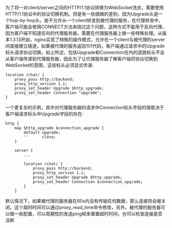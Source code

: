 为了将一对client/server之间的HTTP/1.1协议转换为WebSocket洗衣，需要使用HTTP/1.1协议中的协议切换机制。但是有一些细微的差别，因为Upgrade头是一个hop-by-hop头，是不允许从一个client转发到被代理的服务，在代理转发中，客户端可能会使用CONNECT方法来绕过这个问题，这种方式不能用于反向代理，因为客户端不知道任何的代理服务器，需要在代理服务器上做一些特殊处理。从版本1.3.13开始，nginx实现了特殊的操作模式，允许在一个client与被代理的server间直接建立隧道，如果被代理的服务返回101代码，客户端通过请求中的Upgrade标头请求协议切换。如上所述，包括Upgrade和Connection在内的逐跳标头不会从客户端传递到代理服务器，因此为了让代理服务器了解客户端将协议切换到WebSocket的意图，这些标头必须显式传递:
```nginx
location /chat/ {
    proxy_pass http://backend;
    proxy_http_version 1.1;
    proxy_set_header Upgrade $http_upgrade;
    proxy_set_header Connection "upgrade";
}

```
一个更复杂的示例，其中对代理服务器的请求中Connection标头字段的值取决于客户端请求标头中Upgrade字段的存在:
```nginx
http {
    map $http_upgrade $connection_upgrade {
        default upgrade;
        ''      close;
    }

    server {
        ...

        location /chat/ {
            proxy_pass http://backend;
            proxy_http_version 1.1;
            proxy_set_header Upgrade $http_upgrade;
            proxy_set_header Connection $connection_upgrade;
        }
    }
```
默认情况下，如果被代理的服务器在60s内没有传输任何数据，那么连接将会被关闭。这个超时时间可以通过proxy_read_time命令修改，另外，被代理的服务器可以做一些配置，可以周期性的发送ping帧来重置超时时间，也可以检查连接是否没断
